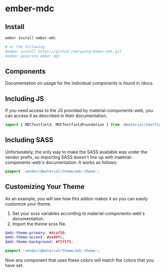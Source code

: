 # ember-mdc

## Install

```bash
ember install ember-mdc

# or the following
#ember install https://github.com/austp/ember-mdc.git
#ember generate ember-mdc
```

## Components

Documentation on usage for the individual components is found in /docs.

## Including JS

If you need access to the JS provided by material-components-web, you can access it as described in their documentation.

```js
import { MDCTextfield, MDCTextfieldFoundation } from '@material/textfield';
```

## Including SASS

Unfortunately, the only way to make the SASS available was under the vendor prefix, so importing SASS
doesn't line up with material-components-web's documentation. It works as follows:

```scss
@import 'vendor/@material/theme/mdc-theme';
```

## Customizing Your Theme

As an example, you will see how this addon makes it so you can easily customize your theme.

1. Set your scss variables according to material-components-web's documentation.
2. Import the theme scss file.

```scss
$mdc-theme-primary: #4caf50;
$mdc-theme-accent: #ea80fc;
$mdc-theme-background: #f5f5f5;

@import 'vendor/@material/theme/mdc-theme';
```

Now any component that uses these colors will match the colors that you have set.
